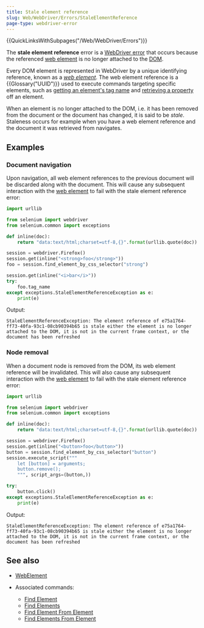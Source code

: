 ```yaml
---
title: Stale element reference
slug: Web/WebDriver/Errors/StaleElementReference
page-type: webdriver-error
---
```


{{QuickLinksWithSubpages("/Web/WebDriver/Errors")}}

The **stale element reference** error is a [WebDriver error](/Web/WebDriver/Errors) that occurs because the referenced [web element](/Web/WebDriver/WebElement) is no longer attached to the [DOM](/Glossary/DOM).

Every DOM element is represented in WebDriver by a unique identifying reference, known as a _[web element](/Web/WebDriver/WebElement)_.
The web element reference is a {{Glossary("UUID")}} used to execute commands targeting specific elements, such as [getting an element's tag name](/Web/WebDriver/Commands/GetElementTagName) and [retrieving a property](/Web/WebDriver/Commands/GetElementProperty) off an element.

When an element is no longer attached to the DOM, i.e. it has been removed from the document or the document has changed, it is said to be _stale_. Staleness occurs for example when you have a web element reference and the document it was retrieved from navigates.

## Examples

### Document navigation

Upon navigation, all web element references to the previous document will be discarded along with the document. This will cause any subsequent interaction with the [web element](/Web/WebDriver/WebElement) to fail with the stale element reference error:

```python
import urllib

from selenium import webdriver
from selenium.common import exceptions

def inline(doc):
    return "data:text/html;charset=utf-8,{}".format(urllib.quote(doc))

session = webdriver.Firefox()
session.get(inline("<strong>foo</strong>"))
foo = session.find_element_by_css_selector("strong")

session.get(inline("<i>bar</i>"))
try:
    foo.tag_name
except exceptions.StaleElementReferenceException as e:
    print(e)
```

Output:

```plain
StaleElementReferenceException: The element reference of e75a1764-ff73-40fa-93c1-08cb90394b65 is stale either the element is no longer attached to the DOM, it is not in the current frame context, or the document has been refreshed
```

### Node removal

When a document node is removed from the DOM, its web element reference will be invalidated. This will also cause any subsequent interaction with the [web element](/Web/WebDriver/WebElement) to fail with the stale element reference error:

```python
import urllib

from selenium import webdriver
from selenium.common import exceptions

def inline(doc):
    return "data:text/html;charset=utf-8,{}".format(urllib.quote(doc))

session = webdriver.Firefox()
session.get(inline("<button>foo</button>"))
button = session.find_element_by_css_selector("button")
session.execute_script("""
    let [button] = arguments;
    button.remove();
    """, script_args=(button,))

try:
    button.click()
except exceptions.StaleElementReferenceException as e:
    print(e)
```

Output:

```plain
StaleElementReferenceException: The element reference of e75a1764-ff73-40fa-93c1-08cb90394b65 is stale either the element is no longer attached to the DOM, it is not in the current frame context, or the document has been refreshed
```

## See also

- [WebElement](/Web/WebDriver/WebElement)
- Associated commands:

  - [Find Element](/Web/WebDriver/Commands/FindElement)
  - [Find Elements](/Web/WebDriver/Commands/FindElements)
  - [Find Element From Element](/Web/WebDriver/Commands/FindElementFromElement)
  - [Find Elements From Element](/Web/WebDriver/Commands/FindElementsFromElement)
